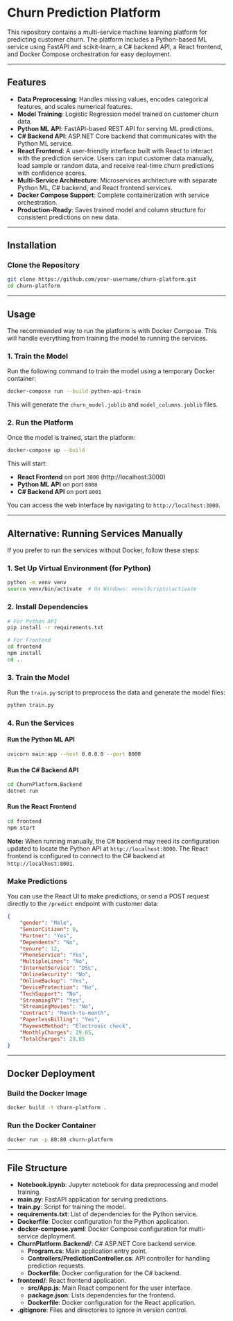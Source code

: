 # Churn Prediction Platform

This repository contains a multi-service machine learning platform for predicting customer churn. The platform includes a Python-based ML service using FastAPI and scikit-learn, a C# backend API, a React frontend, and Docker Compose orchestration for easy deployment.

---

## Features

- **Data Preprocessing**: Handles missing values, encodes categorical features, and scales numerical features.
- **Model Training**: Logistic Regression model trained on customer churn data.
- **Python ML API**: FastAPI-based REST API for serving ML predictions.
- **C# Backend API**: ASP.NET Core backend that communicates with the Python ML service.
- **React Frontend**: A user-friendly interface built with React to interact with the prediction service. Users can input customer data manually, load sample or random data, and receive real-time churn predictions with confidence scores.
- **Multi-Service Architecture**: Microservices architecture with separate Python ML, C# backend, and React frontend services.
- **Docker Compose Support**: Complete containerization with service orchestration.
- **Production-Ready**: Saves trained model and column structure for consistent predictions on new data.

---

## Installation

### **Clone the Repository**
```bash
git clone https://github.com/your-username/churn-platform.git
cd churn-platform
```

---

## Usage

The recommended way to run the platform is with Docker Compose. This will handle everything from training the model to running the services.

### **1. Train the Model**

Run the following command to train the model using a temporary Docker container:

```bash
docker-compose run --build python-api-train
```

This will generate the `churn_model.joblib` and `model_columns.joblib` files.

### **2. Run the Platform**

Once the model is trained, start the platform:

```bash
docker-compose up --build
```

This will start:
- **React Frontend** on port `3000` (http://localhost:3000)
- **Python ML API** on port `8000`
- **C# Backend API** on port `8001`

You can access the web interface by navigating to `http://localhost:3000`.

---

## Alternative: Running Services Manually

If you prefer to run the services without Docker, follow these steps:

### **1. Set Up Virtual Environment (for Python)**
```bash
python -m venv venv
source venv/bin/activate  # On Windows: venv\Scripts\activate
```

### **2. Install Dependencies**
```bash
# For Python API
pip install -r requirements.txt

# For Frontend
cd frontend
npm install
cd ..
```

### **3. Train the Model**
Run the `train.py` script to preprocess the data and generate the model files:
```bash
python train.py
```

### **4. Run the Services**

#### **Run the Python ML API**
```bash
uvicorn main:app --host 0.0.0.0 --port 8000
```

#### **Run the C# Backend API**
```bash
cd ChurnPlatform.Backend
dotnet run
```

#### **Run the React Frontend**
```bash
cd frontend
npm start
```

**Note:** When running manually, the C# backend may need its configuration updated to locate the Python API at `http://localhost:8000`. The React frontend is configured to connect to the C# backend at `http://localhost:8001`.

### **Make Predictions**
You can use the React UI to make predictions, or send a POST request directly to the `/predict` endpoint with customer data:
```json
{
    "gender": "Male",
    "SeniorCitizen": 0,
    "Partner": "Yes",
    "Dependents": "No",
    "tenure": 12,
    "PhoneService": "Yes",
    "MultipleLines": "No",
    "InternetService": "DSL",
    "OnlineSecurity": "No",
    "OnlineBackup": "Yes",
    "DeviceProtection": "No",
    "TechSupport": "No",
    "StreamingTV": "Yes",
    "StreamingMovies": "No",
    "Contract": "Month-to-month",
    "PaperlessBilling": "Yes",
    "PaymentMethod": "Electronic check",
    "MonthlyCharges": 29.85,
    "TotalCharges": 29.85
}
```

---

## Docker Deployment

### **Build the Docker Image**
```bash
docker build -t churn-platform .
```

### **Run the Docker Container**
```bash
docker run -p 80:80 churn-platform
```

---

## File Structure

- **Notebook.ipynb**: Jupyter notebook for data preprocessing and model training.
- **main.py**: FastAPI application for serving predictions.
- **train.py**: Script for training the model.
- **requirements.txt**: List of dependencies for the Python service.
- **Dockerfile**: Docker configuration for the Python application.
- **docker-compose.yaml**: Docker Compose configuration for multi-service deployment.
- **ChurnPlatform.Backend/**: C# ASP.NET Core backend service.
  - **Program.cs**: Main application entry point.
  - **Controllers/PredictionController.cs**: API controller for handling prediction requests.
  - **Dockerfile**: Docker configuration for the C# backend.
- **frontend/**: React frontend application.
  - **src/App.js**: Main React component for the user interface.
  - **package.json**: Lists dependencies for the frontend.
  - **Dockerfile**: Docker configuration for the React application.
- **.gitignore**: Files and directories to ignore in version control.